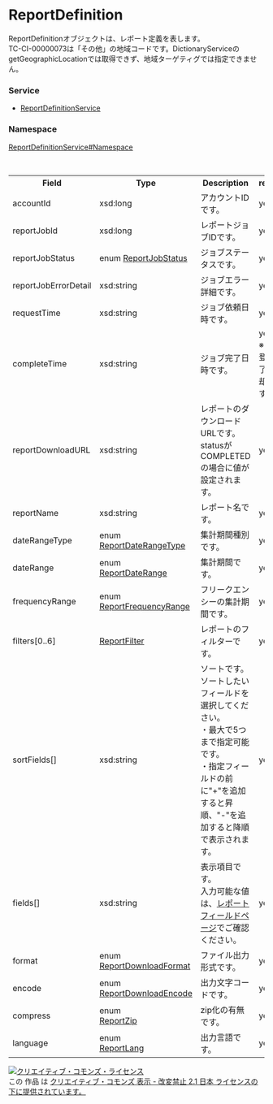 # ReportDefinition
ReportDefinitionオブジェクトは、レポート定義を表します。<br>
TC-CI-00000073は「その他」の地域コードです。DictionaryServiceのgetGeographicLocationでは取得できず、地域ターゲティグでは指定できません。
### Service
+ [ReportDefinitionService](../../services/ReportDefinitionService.md)

### Namespace
[ReportDefinitionService#Namespace](../../services/ReportDefinitionService.md#namespace)

<table>
 <tr>
  <th>Field</th>
  <th>Type</th>
  <th>Description</th>
  <th>response</th>
  <th>add</th>
  <th>remove</th>
 </tr>
 <tr>
  <td>accountId</td>
  <td>xsd:long</td>
  <td>アカウントIDです。</td>
  <td>yes</td>
  <td>Ignore</td>
  <td>Ignore</td>
 </tr>
 <tr>
  <td>reportJobId</td>
  <td>xsd:long</td>
  <td>レポートジョブIDです。</td>
  <td>yes</td>
  <td>Ignore</td>
  <td>Requirement<br>NonUpdatable</td>
 </tr>
 <tr>
  <td>reportJobStatus</td>
  <td>enum <a href="./ReportJobStatus.md">ReportJobStatus</a></td>
  <td>ジョブステータスです。</td>
  <td>yes</td>
  <td>Ignore</td>
  <td>Ignore</td>
 </tr>
 <tr>
  <td>reportJobErrorDetail</td>
  <td>xsd:string</td>
  <td>ジョブエラー詳細です。</td>
  <td>yes</td>
  <td>Ignore</td>
  <td>Ignore</td>
 </tr>
 <tr>
  <td>requestTime</td>
  <td>xsd:string</td>
  <td>ジョブ依頼日時です。</td>
  <td>yes</td>
  <td>Ignore</td>
  <td>Ignore</td>
 </tr>
 <tr>
  <td>completeTime</td>
  <td>xsd:string</td>
  <td>ジョブ完了日時です。</td>
  <td>yes<br>※ジョブ登録の完了後に返却されます。</td>
  <td>Ignore</td>
  <td>Ignore</td>
 </tr>
  <tr>
  <td>reportDownloadURL</td>
  <td>xsd:string</td>
  <td>レポートのダウンロードURLです。<br>statusがCOMPLETEDの場合に値が設定されます。</td>
  <td>yes</td>
  <td>Ignore</td>
  <td>Ignore</td>
 </tr> 
 <tr>
  <td>reportName</td>
  <td>xsd:string</td>
  <td>レポート名です。</td>
  <td>yes</td>
  <td>Optional</td>
  <td>Ignore</td>
 </tr>
 <tr>
  <td>dateRangeType</td>
  <td>enum<br><a href="./ReportDateRangeType.md">ReportDateRangeType</a></td>
  <td>集計期間種別です。</td>
  <td>yes</td>
  <td>Requirement</td>
  <td>Ignore</td>
 </tr>
 <tr>
  <td>dateRange</td>
  <td>enum<br><a href="./ReportDateRange.md">ReportDateRange</a></td>
  <td>集計期間です。</td>
  <td>yes</td>
  <td>Optional</td>
  <td>Ignore</td>
 </tr>
 <tr>
  <td>frequencyRange</td>
  <td>enum<br><a href="./ReportFrequencyRange.md">ReportFrequencyRange</a></td>
  <td>フリークエンシーの集計期間です。</td>
  <td>yes</td>
  <td>Optional</td>
  <td>Ignore</td>
 </tr>
 <tr>
  <td>filters[0..6]</td>
  <td><a href="./ReportFilter.md">ReportFilter</a></td>
  <td>レポートのフィルターです。</td>
  <td>yes</td>
  <td>Optional</td>
  <td>Ignore</td>
 </tr>
 <tr>
  <td>sortFields[]</td>
  <td>xsd:string</td>
  <td>ソートです。ソートしたいフィールドを選択してください。<br>
  ・最大で5つまで指定可能です。<br>
  ・指定フィールドの前に"+"を追加すると昇順、"-"を追加すると降順で表示されます。</td>
  <td>yes</td>
  <td>Optional</td>
  <td>Ignore</td>
 </tr>
 <tr>
  <td>fields[]</td>
  <td>xsd:string</td>
  <td>表示項目です。<br>入力可能な値は、<a href="../../appendix/reports.md">レポートフィールドページ</a>でご確認ください。</td>
  <td>yes</td>
  <td>Requirement</td>
  <td>Ignore</td>
 </tr>
 <tr>
  <td>format</td>
  <td>enum<br><a href="./ReportDownloadFormat.md">ReportDownloadFormat</a></td>
  <td>ファイル出力形式です。</td>
  <td>yes</td>
  <td>Optional</td>
  <td>Ignore</td>
 </tr>
 <tr>
  <td>encode</td>
  <td>enum<br><a href="./ReportDownloadEncode.md">ReportDownloadEncode</a></td>
  <td>出力文字コードです。</td>
  <td>yes</td>
  <td>Optional</td>
  <td>Ignore</td>
 </tr>
 <tr>
  <td>compress</td>
  <td>enum<br><a href="./ReportZip.md">ReportZip</a></td>
  <td>zip化の有無です。</td>
  <td>yes</td>
  <td>Optional</td>
  <td>Ignore</td>
 </tr>
 <tr>
  <td>language</td>
  <td>enum<br><a href="./ReportLang.md">ReportLang</a></td>
  <td>出力言語です。</td>
  <td>yes</td>
  <td>Optional</td>
  <td>Ignore</td>
 </tr>
</table>

<a rel="license" href="http://creativecommons.org/licenses/by-nd/2.1/jp/"><img alt="クリエイティブ・コモンズ・ライセンス" style="border-width:0" src="https://i.creativecommons.org/l/by-nd/2.1/jp/88x31.png" /></a><br />この 作品 は <a rel="license" href="http://creativecommons.org/licenses/by-nd/2.1/jp/">クリエイティブ・コモンズ 表示 - 改変禁止 2.1 日本 ライセンスの下に提供されています。</a>
